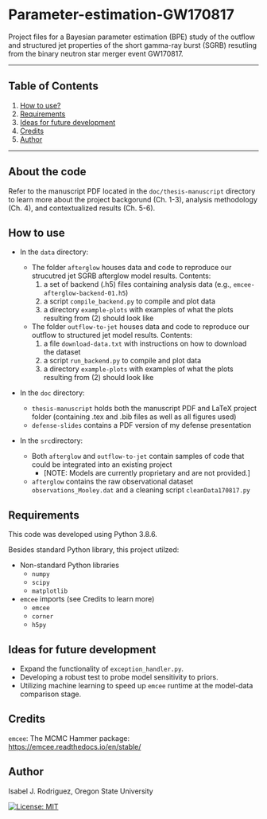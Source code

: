 # Parameter-estimation-GW170817

Project files for a Bayesian parameter estimation (BPE) study of the outflow and structured jet properties of the short gamma-ray burst (SGRB) resutling from the binary neutron star merger event GW170817.

---
## Table of Contents 
1. [How to use?](#how-to-use) 
2. [Requirements](#requirements)
3. [Ideas for future development](#ideas-for-future-development)
4. [Credits](#credits)
5. [Author](#author)
---

## About the code

Refer to the manuscript PDF located in the `doc/thesis-manuscript` directory to learn more about the project backgorund (Ch. 1-3), analysis methodology (Ch. 4), and contextualized results (Ch. 5-6).

## How to use

- In the `data` directory:
  - The folder `afterglow` houses data and code to reproduce our strucutred jet SGRB afterglow model results. Contents:
    1) a set of backend (.h5) files containing analysis data (e.g., `emcee-afterglow-backend-01.h5`) 
    2) a script `compile_backend.py` to compile and plot data 
    3) a directory `example-plots` with examples of what the plots resulting from (2) should look like 
  - The folder `outflow-to-jet` houses data and code to reproduce our outflow to structured jet model results. Contents:
    1) a file `download-data.txt` with instructions on how to download the dataset
    2) a script `run_backend.py` to compile and plot data
    3) a directory `example-plots` with examples of what the plots resulting from (2) should look like 
  
- In the `doc` directory:
  - `thesis-manuscript` holds both the manuscript PDF and LaTeX project folder (containing .tex and .bib files as well as all figures used) 
  - `defense-slides` contains a PDF version of my defense presentation

- In the `src`directory:
  - Both `afterglow` and `outflow-to-jet` contain samples of code that could be integrated into an existing project
    -  [NOTE: Models are currently proprietary and are not provided.]
  - `afterglow` contains the raw observational dataset `observations_Mooley.dat` and a cleaning script `cleanData170817.py`

## Requirements
This code was developed using Python 3.8.6.

Besides standard Python library, this project utilzed:

- Non-standard Python libraries
  - `numpy`
  - `scipy`
  - `matplotlib`
- `emcee` imports (see Credits to learn more)
  - `emcee`
  - `corner`
  - `h5py`

## Ideas for future development
 
- Expand the functionality of `exception_handler.py`.
- Developing a robust test to probe model sensitivity to priors.
- Utilizing machine learning to speed up `emcee` runtime at the model-data comparison stage.

## Credits 
`emcee`: The MCMC Hammer package: https://emcee.readthedocs.io/en/stable/

## Author
Isabel J. Rodriguez, Oregon State University

[![License: MIT](https://img.shields.io/badge/License-MIT-yellow.svg)](https://opensource.org/licenses/MIT)

